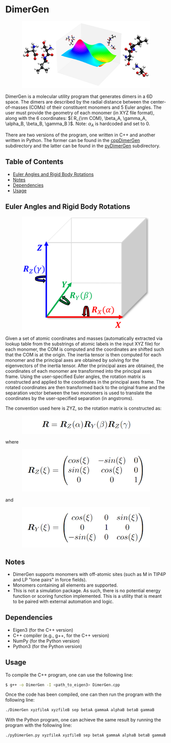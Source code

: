 # DimerGen 

<p align="center">
<img src="https://raw.githubusercontent.com/jwmelkumov/DimerGen/main/Documentation/DimerGen.png" width="400">
</p>

DimerGen is a molecular utility program that generates dimers in a 6D space. The dimers are
described by the radial distance between the center-of-masses (COMs) of their constituent monomers and 5 Euler angles. 
The user must provide the geometry of each monomer (in XYZ file format), along 
with the 6 coordinates: $( R_{\rm COM}, \beta_A, \gamma_A,  \alpha_B, \beta_B, \gamma_B )$. Note: $\alpha_A$ is hardcoded and set to 0.

There are two versions of the program, one written in C++ and another written in Python. The former can be
found in the [cppDimerGen](https://github.com/jwmelkumov/DimerGen/tree/main/cppDimerGen) subdirectory and the latter can be found in the [pyDimerGen](https://github.com/jwmelkumov/DimerGen/tree/main/pyDimerGen) subdirectory.

## Table of Contents  
- [Euler Angles and Rigid Body Rotations](#euler-angles-and-rigid-body-rotations) 
- [Notes](#notes) 
- [Dependencies](#dependencies) 
- [Usage](#usage) 

## Euler Angles and Rigid Body Rotations

<p align="center">
<img src="https://raw.githubusercontent.com/jwmelkumov/DimerGen/main/Documentation/EulerRotations.png" width="400">
</p>

Given a set of atomic coordinates and masses (automatically extracted via lookup table from the substrings of
atomic labels in the input XYZ file) for each monomer, the COM is computed and the coordinates are shifted such that the COM is at the origin. The inertia tensor is then computed for each monomer and the principal axes are obtained by solving for the eigenvectors of the inertia tensor. After the principal axes are obtained, the coordinates of each monomer are transformed into the principal axes frame. Using the user-specified Euler angles, the rotation matrix is constructed and applied to the coordinates in the principal axes frame. The rotated coordinates are then transformed back to the original frame and the separation vector between the two monomers is used to translate the coordinates by the user-specified separation (in angstroms).

The convention used here is ZYZ, so the rotation matrix is constructed as:
<p align="center">
<img src="https://raw.githubusercontent.com/jwmelkumov/DimerGen/main/Documentation/R.png" width="400">
</p>

where
<p align="center">
<img src="https://raw.githubusercontent.com/jwmelkumov/DimerGen/main/Documentation/Rz.png" width="400">
</p>

and
<p align="center">
<img src="https://raw.githubusercontent.com/jwmelkumov/DimerGen/main/Documentation/Ry.png" width="400">
</p>

## Notes
- DimerGen supports monomers with off-atomic sites (such as M in TIP4P and LP "lone pairs" in force fields).
- Monomers containing all elements are supported.
- This is not a simulation package. As such, there is no potential energy function or scoring function implemented. This is a utility that is meant to be paired with external automation and logic.
## Dependencies
- Eigen3 (for the C++ version)
- C++ compiler (e.g., g++, for the C++ version)
- NumPy (for the Python version)
- Python3 (for the Python version)
## Usage 
To compile the C++ program, one can use the following line:
```bash
$ g++ -o DimerGen -I <path_to_eigen3> DimerGen.cpp
```
Once the code has been compiled, one can then run the program with the following line:
```bash
./DimerGen xyzfileA xyzfileB sep betaA gammaA alphaB betaB gammaB
```
With the Python program, one can achieve the same result by running the program with the following line:
```bash
./pyDimerGen.py xyzfileA xyzfileB sep betaA gammaA alphaB betaB gammaB
```

